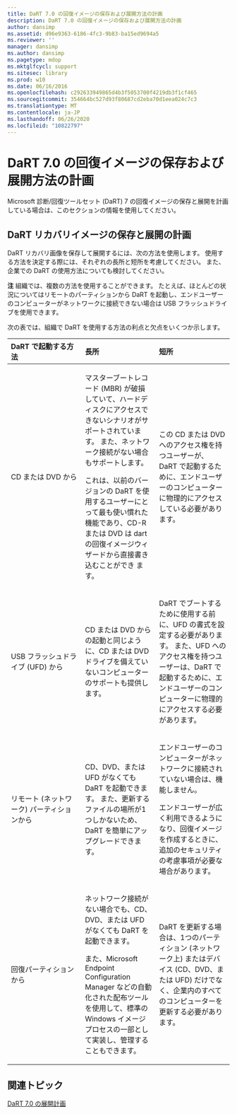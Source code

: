 ```yaml
---
title: DaRT 7.0 の回復イメージの保存および展開方法の計画
description: DaRT 7.0 の回復イメージの保存および展開方法の計画
author: dansimp
ms.assetid: d96e9363-6186-4fc3-9b83-ba15ed9694a5
ms.reviewer: ''
manager: dansimp
ms.author: dansimp
ms.pagetype: mdop
ms.mktglfcycl: support
ms.sitesec: library
ms.prod: w10
ms.date: 06/16/2016
ms.openlocfilehash: c292633949865d4b3f5053700f4219db3f1cf465
ms.sourcegitcommit: 354664bc527d93f80687cd2eba70d1eea024c7c3
ms.translationtype: MT
ms.contentlocale: ja-JP
ms.lasthandoff: 06/26/2020
ms.locfileid: "10822797"
---
```

# DaRT 7.0 の回復イメージの保存および展開方法の計画


Microsoft 診断/回復ツールセット (DaRT) 7 の回復イメージの保存と展開を計画している場合は、このセクションの情報を使用してください。

## DaRT リカバリイメージの保存と展開の計画


DaRT リカバリ画像を保存して展開するには、次の方法を使用します。 使用する方法を決定する際には、それぞれの長所と短所を考慮してください。 また、企業での DaRT の使用方法についても検討してください。

**注** 組織では、複数の方法を使用することができます。 たとえば、ほとんどの状況についてはリモートのパーティションから DaRT を起動し、エンドユーザーのコンピューターがネットワークに接続できない場合は USB フラッシュドライブを使用できます。

 

次の表では、組織で DaRT を使用する方法の利点と欠点をいくつか示します。

<table>
<colgroup>
<col width="33%" />
<col width="33%" />
<col width="33%" />
</colgroup>
<thead>
<tr class="header">
<th align="left">DaRT で起動する方法</th>
<th align="left">長所</th>
<th align="left">短所</th>
</tr>
</thead>
<tbody>
<tr class="odd">
<td align="left"><p>CD または DVD から</p></td>
<td align="left"><p>マスターブートレコード (MBR) が破損していて、ハードディスクにアクセスできないシナリオがサポートされています。 また、ネットワーク接続がない場合もサポートします。</p>
<p>これは、以前のバージョンの DaRT を使用するユーザーにとって最も使い慣れた機能であり、CD-R または DVD は dart の回復イメージウィザードから直接書き込むことができ <strong> </strong> ます。</p></td>
<td align="left"><p>この CD または DVD へのアクセス権を持つユーザーが、DaRT で起動するために、エンドユーザーのコンピューターに物理的にアクセスしている必要があります。</p></td>
</tr>
<tr class="even">
<td align="left"><p>USB フラッシュドライブ (UFD) から</p></td>
<td align="left"><p>CD または DVD からの起動と同じように、CD または DVD ドライブを備えていないコンピューターのサポートも提供します。</p></td>
<td align="left"><p>DaRT でブートするために使用する前に、UFD の書式を設定する必要があります。 また、UFD へのアクセス権を持つユーザーは、DaRT で起動するために、エンドユーザーのコンピューターに物理的にアクセスする必要があります。</p></td>
</tr>
<tr class="odd">
<td align="left"><p>リモート (ネットワーク) パーティションから</p></td>
<td align="left"><p>CD、DVD、または UFD がなくても DaRT を起動できます。 また、更新するファイルの場所が1つしかないため、DaRT を簡単にアップグレードできます。</p></td>
<td align="left"><p>エンドユーザーのコンピューターがネットワークに接続されていない場合は、機能しません。</p>
<p>エンドユーザーが広く利用できるようになり、回復イメージを作成するときに、追加のセキュリティの考慮事項が必要な場合があります。</p></td>
</tr>
<tr class="even">
<td align="left"><p>回復パーティションから</p></td>
<td align="left"><p>ネットワーク接続がない場合でも、CD、DVD、または UFD がなくても DaRT を起動できます。</p>
<p>また、Microsoft Endpoint Configuration Manager などの自動化された配布ツールを使用して、標準の Windows イメージプロセスの一部として実装し、管理することもできます。</p></td>
<td align="left"><p>DaRT を更新する場合は、1つのパーティション (ネットワーク上) またはデバイス (CD、DVD、または UFD) だけでなく、企業内のすべてのコンピューターを更新する必要があります。</p></td>
</tr>
</tbody>
</table>

 

## 関連トピック


[DaRT 7.0 の展開計画](planning-to-deploy-dart-70.md)

 

 





